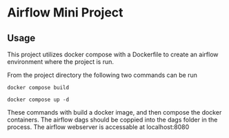 # Airflow Mini Project

## Usage

This project utilizes docker compose with a Dockerfile to create an airflow environment where the project is run.

From the project directory the following two commands can be run

`docker compose build`

`docker compose up -d`

These commands with build a docker image, and then compose the docker containers. The airflow dags should be coppied into the dags folder in the process. The airflow webserver is accessable at localhost:8080